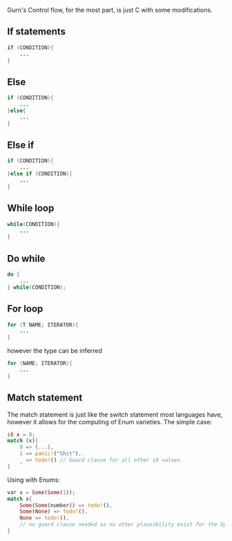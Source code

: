 Gurn's Control flow, for the most part, is just C with some modifications.

## If statements

```java
if (CONDITION){
	...
}
```
## Else

```java
if (CONDITION){
	...
}else{
	...
}
```
## Else if
```java
if (CONDITION){
	...
}else if (CONDITION){
	...
}
```
## While loop
```java
while(CONDITION){
	...
}
```
## Do while
```java
do {
	...
} while(CONDITION);
```
## For loop
```java
for (T NAME; ITERATOR){
	...
}
```
however the type can be inferred
```java
for (NAME; ITERATOR){
	...
}
```
## Match statement
The match statement is just like the switch statement most languages have, however it allows for the computing of Enum varieties.
The simple case:

```rust
i8 x = 0;
match (x){
	0 => {...},
	1 => panic!("Shit"),
	_ => todo!() // Guard clause for all other i8 values
}
```
Using with Enums:
```rust
var x = Some(Some(1));
match x{
	Some(Some(number)) => todo!(),
	Some(None) => todo!(),
	None => todo!(),
	// no guard clause needed as no other plausibility exist for the Option type
}
```